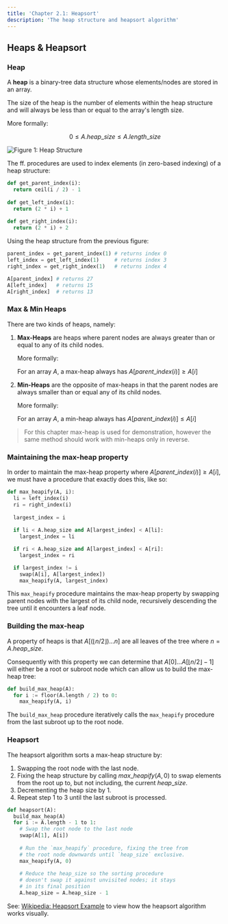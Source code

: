 ```yaml
---
title: 'Chapter 2.1: Heapsort'
description: 'The heap structure and heapsort algorithm'
---
```


## Heaps & Heapsort

### Heap

A **heap** is a binary-tree data structure whose elements/nodes are stored in an array.

The size of the heap is the number of elements within the heap structure and will 
always be less than or equal to the array's length size.

More formally:

$$
0 \leq A.heap\_size \leq A.length\_size
$$

![Figure 1: Heap Structure](/images/figures/dsa/heaps.png)

The ff. procedures are used to index elements (in zero-based indexing) of a 
heap structure:

```py
def get_parent_index(i):
  return ceil(i / 2) - 1
  
def get_left_index(i):
  return (2 * i) + 1
  
def get_right_index(i):
  return (2 * i) + 2
```

Using the heap structure from the previous figure:

```py
parent_index = get_parent_index(1) # returns index 0
left_index = get_left_index(1)     # returns index 3
right_index = get_right_index(1)   # returns index 4

A[parent_index] # returns 27
A[left_index]   # returns 15
A[right_index]  # returns 13
```

### Max & Min Heaps

There are two kinds of heaps, namely:

1. **Max-Heaps** are heaps where parent nodes are always greater than or equal to 
   any of its child nodes.
   
   More formally:
   
   For an array $A$, a max-heap always has $A[parent\_index(i)] \geq A[i]$

2. **Min-Heaps** are the opposite of max-heaps in that the parent nodes are always 
   smaller than or equal any of its child nodes.
   
   More formally:
   
   For an array $A$, a min-heap always has $A[parent\_index(i)] \leq A[i]$

> For this chapter max-heap is used for demonstration, however  the same 
> method should work with min-heaps only in reverse.

### Maintaining the max-heap property

In order to maintain the max-heap property where $A[parent\_index(i)] \geq A[i]$, 
we must have a procedure that exactly does this, like so:

```py
def max_heapify(A, i):
  li = left_index(i)
  ri = right_index(i)
  
  largest_index = i
  
  if li < A.heap_size and A[largest_index] < A[li]:
    largest_index = li

  if ri < A.heap_size and A[largest_index] < A[ri]:
    largest_index = ri

  if largest_index != i
    swap(A[i], A[largest_index])
    max_heapify(A, largest_index)
```

This `max_heapify` procedure maintains the max-heap property by swapping parent 
nodes with the largest of its child node, recursively descending the tree until 
it encounters a leaf node.

### Building the max-heap

A property of heaps is that $A[(\lfloor{n/2}\rfloor) ... n]$ are all leaves of 
the tree where $n = A.heap\_size$.

Consequently with this property we can determine that $A[0] ... A[\lfloor{n/2}\rfloor - 1]$ 
will either be a root or subroot node which can allow us to build the max-heap 
tree:

```py
def build_max_heap(A):
  for i := floor(A.length / 2) to 0:
    max_heapify(A, i)
```

The `build_max_heap` procedure iteratively calls the `max_heapify` procedure from 
the last subroot up to the root node.

### Heapsort

The heapsort algorithm sorts a max-heap structure by:

1. Swapping the root node with the last node.
2. Fixing the heap structure by calling $max\_heapify(A, 0)$ to swap elements 
   from the root up to, but not including, the current $heap\_size$.
3. Decrementing the heap size by $1$.
4. Repeat step $1$ to $3$ until the last subroot is processed.

```py
def heapsort(A):
  build_max_heap(A)
  for i := A.length - 1 to 1:
    # Swap the root node to the last node
    swap(A[1], A[i])
    
    # Run the `max_heapify` procedure, fixing the tree from
    # the root node downwards until `heap_size` exclusive.
    max_heapify(A, 0)
    
    # Reduce the heap_size so the sorting procedure
    # doesn't swap it against unvisited nodes; it stays
    # in its final position
    A.heap_size = A.heap_size - 1
```

See: [Wikipedia: Heapsort Example](https://en.wikipedia.org/wiki/Heapsort#Example) to view how the heapsort algorithm works visually.
